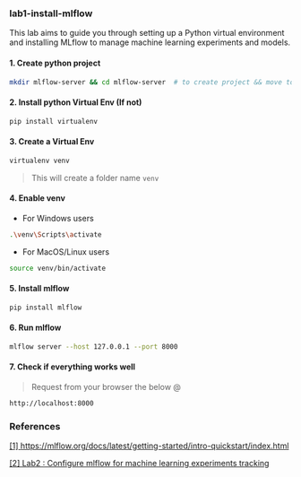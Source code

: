 ### lab1-install-mlflow
This lab aims to guide you through setting up a Python virtual environment and installing MLflow to manage machine learning experiments and models.


#### 1. Create python project

```bash
mkdir mlflow-server && cd mlflow-server  # to create project && move to the the project

```

#### 2. Install python Virtual Env (If not)

```bash
pip install virtualenv
```

#### 3. Create a Virtual Env

```bash
virtualenv venv
```

> This will create a folder name `venv`


#### 4. Enable venv

- For Windows users

```bash
.\venv\Scripts\activate
```

- For MacOS/Linux users

```bash
source venv/bin/activate
```

#### 5. Install mlflow

```bash
pip install mlflow
```

#### 6. Run mlflow

```bash
mlflow server --host 127.0.0.1 --port 8000
```

#### 7. Check if everything works well

> Request from your browser the below @

```bash
http://localhost:8000
```

### References
[[1] https://mlflow.org/docs/latest/getting-started/intro-quickstart/index.html ](https://mlflow.org/docs/latest/getting-started/intro-quickstart/index.html)

[[2] Lab2 : Configure mlflow for machine learning experiments tracking](https://github.com/abdoulfataoh/lab2-configure-mlflow-for-exp-tracking)

